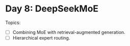 # Day 8: DeepSeekMoE

Topics:

- [ ] Combining MoE with retrieval-augmented generation.
- [ ] Hierarchical expert routing.
